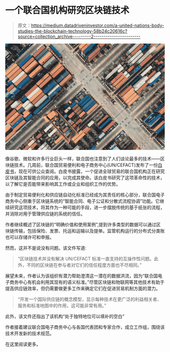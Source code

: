 # 一个联合国机构研究区块链技术

> 原文：<https://medium.datadriveninvestor.com/a-united-nations-body-studies-the-blockchain-technology-58b24c20616c?source=collection_archive---------2----------------------->

![](img/2d4e64361c2e60d7f02f0385399347a0.png)

像谷歌、微软和许多行业巨头一样，联合国也注意到了人们谈论最多的技术——区块链技术。几周前，联合国贸易便利和电子商务中心(UN/CEFACT)发布了一份[白皮书](https://uncefact.unece.org/display/uncefactpublicreview/Public+Review%3A+Blockchain+Whitepaper)，现在可供公众查阅。白皮书披露，一个促进全球贸易的联合国机构正在研究区块链及其智能合同的应用，以完成其使命。该白皮书研究了这项革命性的技术，以了解它是否能带来影响其工作或企业和组织工作的优势。

由于制定贸易便利化和供应链自动化标准已经成为其责任的核心部分，联合国电子商务中心侧重于区块链系统的“智能合同、电子公证和分散式流程协调”功能。它继续研究这项技术，将其作为一种可能的手段，进一步摆脱传统的基于纸张的流程，并消除对用于管理供应链的系统的信任。

作者继续概述了区块链的“明确价值和使用案例”,提到许多类型的数据可以通过区块链传输，包括保险、发票、托运和运输以及提单。监管机构运行的分布式分类账也可以存储许可和申报。

然而，这并不是说没有问题。该文件写道:

> “区块链技术并没有解决 UN/CEFACT 标准一直支持的互操作性问题。此外，不同的区块链在参与者对它们的信任程度方面也不尽相同。”

展望未来，作者认为该组织有潜力帮助澄清这一潜在的数据洪流，因为“联合国电子商务中心有机会利用其现有的语义标准。”尽管区块链和物联网等其他技术有助于提高供应链效率，但仍需要做更多工作来确定它们在促进贸易机制方面的潜力。

> “开发一个国际供应链的概念模型，显示每种技术在更广泛的利益相关者、服务和标准地图中的作用，这可能非常有用。”

此外，该文件还指出了该机构“处于独特地位可以填补的空白”

作者接着建议联合国电子商务中心与各国代表团和专家合作，成立工作组，围绕该技术开发新的技术规范。

在这里阅读更多。